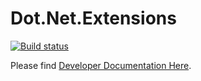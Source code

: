 # Dot.Net.Extensions

[![Build status](https://ci.appveyor.com/api/projects/status/7naggm2lvjcikgn2?svg=true)](https://ci.appveyor.com/project/samaysar/dotnet-devfast)

Please find [Developer Documentation Here](/Dot.Net.Extensions/docs/index.md).